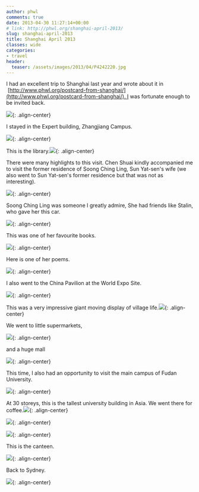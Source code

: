 ```yaml
---
author: phwl
comments: true
date: 2013-04-30 11:27:14+00:00
# link: http://phwl.org/shanghai-april-2013/
slug: shanghai-april-2013
title: Shanghai April 2013
classes: wide
categories:
- travel
header:
  teaser: /assets/images/2013/04/P4242220.jpg
---
```


I had an excellent trip to Shanghai last year and wrote about it in  [http://www.phwl.org/postcard-from-shanghai/](http://www.phwl.org/postcard-from-shanghai/). I was fortunate enough to be invited back.

![](/assets/images/2013/04/P4242220.jpg){: .align-center}

<!-- more -->

I stayed in the Expert building, Zhangjiang Campus.

![](/assets/images/2013/04/IMG_2402.jpg){: .align-center}

This is the library.![](/assets/images/2013/04/P4232072.jpg){: .align-center}

There were many highlights to this visit. Chen Shuai kindly accompanied me to visit the former residence of Soong Ching Ling, Sun Yat-sen's wife (we also went to Sun Yat-sen's former residence but that was not as interesting).

![](/assets/images/2013/04/P42119151.jpg){: .align-center}

Soong Ching Ling was someone I greatly admire, She had friends like Stalin, who gave her this car.

![](/assets/images/2013/04/P4211938.jpg){: .align-center}

This was one of her favourite books.

![](/assets/images/2013/04/P4211930.jpg){: .align-center}

Here is one of her poems.

![](/assets/images/2013/04/II.jpg){: .align-center}

I also went to the China Pavilion at the World Expo Site.

![](/assets/images/2013/04/P4212031.jpg){: .align-center}

This was a very impressive giant moving display of village life.![](/assets/images/2013/04/P4212009.jpg){: .align-center}

We went to little supermarkets,

![](/assets/images/2013/04/P42119131.jpg){: .align-center}

and a huge mall

![](/assets/images/2013/04/P4212063.jpg){: .align-center}

This time, I also had an opportunity to visit the main campus of Fudan University.

![](/assets/images/2013/04/P4242092.jpg){: .align-center}

At 30 storeys, this is the tallest university building in Asia. We went there for coffee.![](/assets/images/2013/04/P4242100.jpg){: .align-center}

![](/assets/images/2013/04/P4242125.jpg){: .align-center}

![](/assets/images/2013/04/P4242193.jpg){: .align-center}

This is the canteen.

![](/assets/images/2013/04/P4242167.jpg){: .align-center}

Back to Sydney.

![](/assets/images/2013/04/P4272248.jpg){: .align-center}
